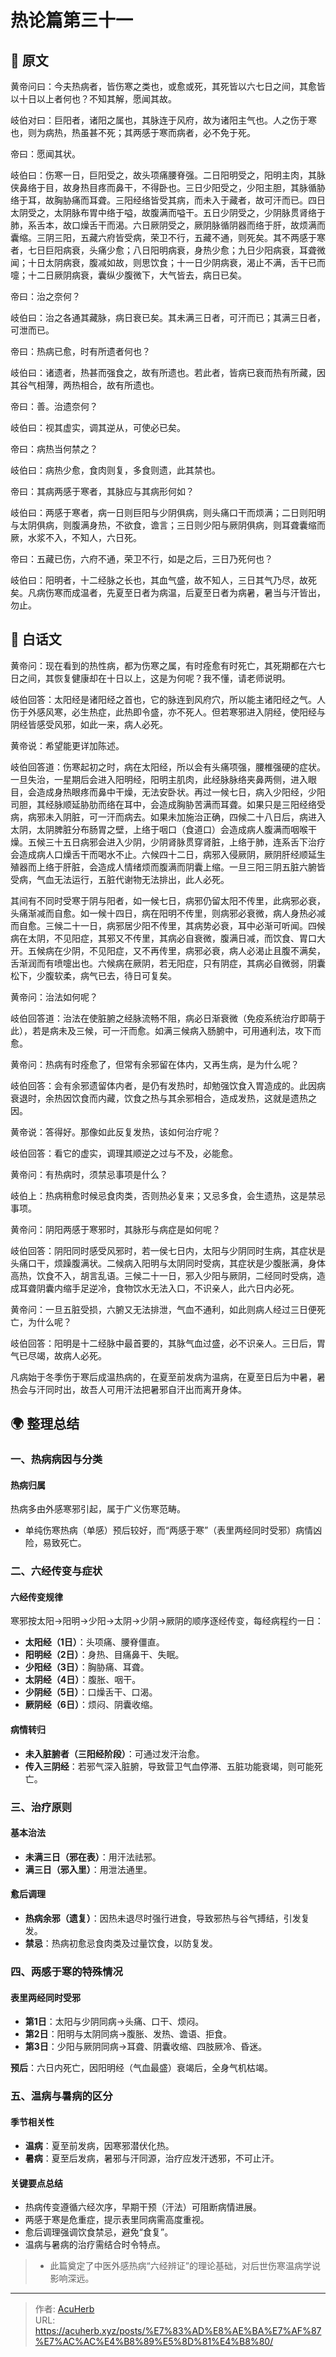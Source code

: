 # 热论篇第三十一


## 📜 原文

黄帝问曰：今夫热病者，皆伤寒之类也，或愈或死，其死皆以六七日之间，其愈皆以十日以上者何也？不知其解，愿闻其故。

岐伯对曰：巨阳者，诸阳之属也，其脉连于风府，故为诸阳主气也。人之伤于寒也，则为病热，热虽甚不死；其两感于寒而病者，必不免于死。

帝曰：愿闻其状。

岐伯曰：伤寒一日，巨阳受之，故头项痛腰脊强。二日阳明受之，阳明主肉，其脉侠鼻络于目，故身热目疼而鼻干，不得卧也。三日少阳受之，少阳主胆，其脉循胁络于耳，故胸胁痛而耳聋。三阳经络皆受其病，而未入于藏者，故可汗而已。四日太阴受之，太阴脉布胃中络于嗌，故腹满而嗌干。五日少阴受之，少阴脉贯肾络于肺，系舌本，故口燥舌干而渴。六日厥阴受之，厥阴脉循阴器而络于肝，故烦满而囊缩。三阴三阳，五藏六府皆受病，荣卫不行，五藏不通，则死矣。其不两感于寒者，七日巨阳病衰，头痛少愈；八日阳明病衰，身热少愈；九日少阳病衰，耳聋微闻；十日太阴病衰，腹减如故，则思饮食；十一日少阴病衰，渴止不满，舌干已而嚏；十二日厥阴病衰，囊纵少腹微下，大气皆去，病日已矣。

帝曰：治之奈何？

岐伯曰：治之各通其藏脉，病日衰已矣。其未满三日者，可汗而已；其满三日者，可泄而已。

帝曰：热病已愈，时有所遗者何也？

岐伯曰：诸遗者，热甚而强食之，故有所遗也。若此者，皆病已衰而热有所藏，因其谷气相薄，两热相合，故有所遗也。

帝曰：善。治遗奈何？

岐伯曰：视其虚实，调其逆从，可使必已矣。

帝曰：病热当何禁之？

岐伯曰：病热少愈，食肉则复，多食则遗，此其禁也。

帝曰：其病两感于寒者，其脉应与其病形何如？

岐伯曰：两感于寒者，病一日则巨阳与少阴俱病，则头痛口干而烦满；二日则阳明与太阴俱病，则腹满身热，不欲食，谵言；三日则少阳与厥阴俱病，则耳聋囊缩而厥，水浆不入，不知人，六日死。

帝曰：五藏已伤，六府不通，荣卫不行，如是之后，三日乃死何也？

岐伯曰：阳明者，十二经脉之长也，其血气盛，故不知人，三日其气乃尽，故死矣。凡病伤寒而成温者，先夏至日者为病温，后夏至日者为病暑，暑当与汗皆出，勿止。

## 🌿 白话文

黄帝问：现在看到的热性病，都为伤寒之属，有时痊愈有时死亡，其死期都在六七日之间，其恢复健康却在十日以上，这是为何呢？我不懂，请老师说明。

岐伯回答：太阳经是诸阳经之首也，它的脉连到风府穴，所以能主诸阳经之气。人伤于外感风寒，必生热症，此热即令盛，亦不死人。但若寒邪进入阴经，使阳经与阴经皆感受风邪，如此一来，病人必死。

黄帝说：希望能更详加陈述。

岐伯回答道：伤寒起初之时，病在太阳经，所以会有头痛项强，腰椎强硬的症状。一旦失治，一星期后会进入阳明经，阳明主肌肉，此经脉脉络夹鼻两侧，进入眼目，会造成身热眼疼而鼻中干燥，无法安卧状。再过一候七日，病入少阳经，少阳司胆，其经脉顺延胁肋而络在耳中，会造成胸胁苦满而耳聋。如果只是三阳经络受病，病邪未入阴脏，可一汗而病去。如果未加施治正确，四候二十八日后，病进入太阴，太阴脾脏分布肠胃之壁，上络于咽口（食道口）会造成病人腹满而咽喉干燥。五候三十五日病邪会进入少阴，少阴肾脉贯穿肾脏，上络于肺，连系舌下治疗会造成病人口燥舌干而喝水不止。六候四十二日，病邪入侵厥阴，厥阴肝经顺延生殖器而上络于肝脏，会造成人情绪烦而腹满而阴囊上缩。一旦三阳三阴五脏六腑皆受病，气血无法运行，五脏代谢物无法排出，此人必死。

其间有不同时受寒于阴与阳者，如一候七日，病邪仍留太阳不传里，此病邪必衰，头痛渐减而自愈。如一候十四日，病在阳明不传里，则病邪必衰微，病人身热必减而自愈。三候二十一日，病邪居少阳不传里，其病势必衰，耳中必渐可听闻。四候病在太阴，不见阳症，其邪又不传里，其病必自衰微，腹满日减，而饮食、胃口大开。五候病在少阴，不见阳症，又不再传里，病邪必衰，病人必渴止且腹不满矣，舌渐润而有喷嚏出也。六候病在厥阴，若无阳症，只有阴症，其病必自微弱，阴囊松下，少腹软柔，病气已去，待日可复矣。

黄帝问：治法如何呢？

岐伯回答道：治法在使脏腑之经脉流畅不阻，病必日渐衰微（免疫系统治疗即萌于此），若是病未及三候，可一汗而愈。如满三候病入肠腑中，可用通利法，攻下而愈。

黄帝问：热病有时痊愈了，但常有余邪留在体内，又再生病，是为什么呢？

岐伯回答：会有余邪遗留体内者，是仍有发热时，却勉强饮食入胃造成的。此因病衰退时，余热因饮食而内藏，饮食之热与其余邪相合，造成发热，这就是遗热之因。

黄帝说：答得好。那像如此反复发热，该如何治疗呢？

岐伯回答：看它的虚实，调理其顺逆之过与不及，必能愈。

黄帝问：有热病时，须禁忌事项是什么？

岐伯上：热病稍愈时候忌食肉类，否则热必复来；又忌多食，会生遗热，这是禁忌事项。

黄帝问：阴阳两感于寒邪时，其脉形与病症是如何呢？

岐伯回答：阴阳同时感受风邪时，若一侯七日内，太阳与少阴同时生病，其症状是头痛口干，烦躁腹满状。二候病入阳明与太阴同时受病，其症状是少腹胀满，身体高热，饮食不入，胡言乱语。三候二十一日，邪入少阳与厥阴，二经同时受病，造成耳聋阴囊内缩手足逆冷，食物饮水无法入口，不识亲人，此六日内必死。

黄帝问：一旦五脏受损，六腑又无法排泄，气血不通利，如此则病人经过三日便死亡，为什么呢？

岐伯回答：阳明是十二经脉中最首要的，其脉气血过盛，必不识亲人。三日后，胃气已尽竭，故病人必死。

凡病始于冬季伤于寒后成温热病的，在夏至前发病为温病，在夏至日后为中暑，暑热会与汗同时出，故吾人可用汗法把暑邪自汗出而离开身体。

## 🌍 整理总结

### 一、热病病因与分类

#### 热病归属

热病多由外感寒邪引起，属于广义伤寒范畴。

- 单纯伤寒热病（单感）预后较好，而“两感于寒”（表里两经同时受邪）病情凶险，易致死亡。

### 二、六经传变与症状

#### 六经传变规律

寒邪按太阳→阳明→少阳→太阴→少阴→厥阴的顺序逐经传变，每经病程约一日：

- **太阳经（1日）**：头项痛、腰脊僵直。
- **阳明经（2日）**：身热、目痛鼻干、失眠。
- **少阳经（3日）**：胸胁痛、耳聋。
- **太阴经（4日）**：腹胀、咽干。
- **少阴经（5日）**：口燥舌干、口渴。
- **厥阴经（6日）**：烦闷、阴囊收缩。

#### 病情转归

- **未入脏腑者（三阳经阶段）**：可通过发汗治愈。
- **传入三阴经**：若邪气深入脏腑，导致营卫气血停滞、五脏功能衰竭，则可能死亡。

### 三、治疗原则

#### 基本治法

- **未满三日（邪在表）**：用汗法祛邪。
- **满三日（邪入里）**：用泄法通里。

#### 愈后调理

- **热病余邪（遗复）**：因热未退尽时强行进食，导致邪热与谷气搏结，引发复发。
- **禁忌**：热病初愈忌食肉类及过量饮食，以防复发。

### 四、两感于寒的特殊情况

#### 表里两经同时受邪

- **第1日**：太阳与少阴同病→头痛、口干、烦闷。
- **第2日**：阳明与太阴同病→腹胀、发热、谵语、拒食。
- **第3日**：少阳与厥阴同病→耳聋、阴囊收缩、四肢厥冷、昏迷。

**预后**：六日内死亡，因阳明经（气血最盛）衰竭后，全身气机枯竭。

### 五、温病与暑病的区分

#### 季节相关性

- **温病**：夏至前发病，因寒邪潜伏化热。
- **暑病**：夏至后发病，暑邪与汗同源，治疗应发汗透邪，不可止汗。

#### 关键要点总结

- 热病传变遵循六经次序，早期干预（汗法）可阻断病情进展。
- 两感于寒是危重症，提示表里同病需高度重视。
- 愈后调理强调饮食禁忌，避免“食复”。
- 温病与暑病的治疗需结合时令特点。

> - 此篇奠定了中医外感热病“六经辨证”的理论基础，对后世伤寒温病学说影响深远。

---

> 作者: [AcuHerb](https://acuherb.xyz)  
> URL: https://acuherb.xyz/posts/%E7%83%AD%E8%AE%BA%E7%AF%87%E7%AC%AC%E4%B8%89%E5%8D%81%E4%B8%80/  

